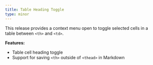 ```yaml
---
title: Table Heading Toggle
type: minor
---
```


This release provides a context menu open to toggle selected cells in a table between `<th>` and `<td>`.

**Features:**

* Table cell heading toggle
* Support for saving `<th>` outside of `<thead>` in Markdown